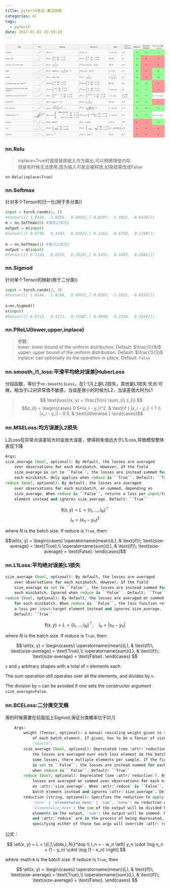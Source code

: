 ```yaml
---
title: pytorch笔记-激活函数
categories: ml 
tags:
  - pytorch
date: 2017-01-02 15:59:19
---
```




![activation functions](../../../assets/Activation_Functions.png "Optional title attribute")


### nn.Relu
>inplace=True时直接替换输入作为输出,可以稍微降低内存.  
但是有时候无法使用,因为输入可能会被释放,如报错需改成False
```python
nn.Relu(inplace=True)
```



### nn.Softmax
针对多个Tensor的归一化(用于多分类))
```python
input = torch.randn(2, 3)
#tensor([[ 1.9144, -1.9266,  0.8993],[-0.0207, -1.1922, -0.6528]])
m = nn.Softmax(0) #每列之和为1
output = m(input)
#tensor([[ 0.8738,  0.3242,  0.8252],[ 0.1262,  0.6758,  0.1748]])

m = nn.Softmax(1) #每行之和为1
output = m(input)
#tensor([[ 0.7226,  0.0155,  0.2619],[ 0.5431,  0.1683,  0.2886]])

```


### nn.Sigmod
针对单个Tensor的映射(用于二分类))
```python
input = torch.randn(2, 3)
#tensor([[ 1.9144, -1.9266,  0.8993],[-0.0207, -1.1922, -0.6528]])

s=nn.Sigmod()
s(input)
#tensor([[ 0.8715,  0.1271,  0.7108],[ 0.4948,  0.2329,  0.3424]])

```

### nn.PReLU(lower,upper,inplace)
>参数:    
>lower: lower bound of the uniform distribution. Default: $\frac{1}{8}$   
upper: upper bound of the uniform distribution. Default: $\frac{1}{3}$   
inplace: can optionally do the operation in-place. Default: ``False``


### nn.smooth_l1_loss:平滑平均绝对误差|HuberLoss
分段函数，等价于`nn.SmoothL1Loss`，在(-1,1)上是L2损失，其他是L1损失
优点:可微，相当于L2对异常值不敏感，当误差很小的时候为L2，当误差很大时为L1

>$$ \text{loss}(x, y) = \frac{1}{n} \sum_{i} z_{i} $$
>$$z_{i} =
  \begin{cases}
  0.5*(x_i - y_i)^2, & \text{if } |x_i - y_i| < 1 \\
  |x_i - y_i| - 0.5, & \text{otherwise }
  \end{cases}$$


### nn.MSELoss:均方误差|L2损失
L2Loss在异常点误差较大时会放大误差，使得损失值远大于L1Loss,导致模型整体表现下降

```python
Args:
size_average (bool, optional): By default, the losses are averaged
    over observations for each minibatch. However, if the field
    size_average is set to ``False``, the losses are instead summed for
    each minibatch. Only applies when reduce is ``True``. Default: ``True``
reduce (bool, optional): By default, the losses are averaged
    over observations for each minibatch, or summed, depending on
    size_average. When reduce is ``False``, returns a loss per input/target
    element instead and ignores size_average. Default: ``True``
```

$$\ell(x, y) = L = \{l_1,\dots,l_N\}^\top$$
$$l_n = \left( x_n - y_n \right)^2$$


where $N$ is the batch size. If reduce is ``True``, then:


$$\ell(x, y) = 
    \begin{cases}
    \operatorname{mean}(L), & \text{if}\; \text{size-average} = \text{True},\\
    \operatorname{sum}(L),  & \text{if}\; \text{size-average} = \text{False}.
    \end{cases}$$





### nn.L1Loss:平均绝对误差|L1损失


```python
size_average (bool, optional): By default, the losses are averaged
    over observations for each minibatch. However, if the field
    size_average is set to ``False``, the losses are instead summed for
    each minibatch. Ignored when reduce is ``False``. Default: ``True``
reduce (bool, optional): By default, the losses are averaged or summed
    for each minibatch. When reduce is ``False``, the loss function returns
    a loss per input/target element instead and ignores size_average.
    Default: ``True``
```

$$\ell(x, y) = L = \{l_1,\dots,l_N\}^\top, \quad
    l_n = \left| x_n - y_n \right|$$

where $N$ is the batch size. If reduce is ``True``, then:

$$
    \ell(x, y) = \begin{cases}
        \operatorname{mean}(L), & \text{if}\; \text{size-average} = \text{True},\\
        \operatorname{sum}(L),  & \text{if}\; \text{size-average} = \text{False}.
    \end{cases}
$$

`x` and `y` arbitrary shapes with a total of `n` elements each.

The sum operation still operates over all the elements, and divides by `n`.

The division by `n` can be avoided if one sets the constructor argument
`size_average=False`.



### nn.BCELoss:二分类交叉熵
用的时候需要在前面加上Sigmod,保证分类概率位于[0,1]
```python
    Args:
        weight (Tensor, optional): a manual rescaling weight given to the loss
            of each batch element. If given, has to be a Tensor of size
            "nbatch".
        size_average (bool, optional): Deprecated (see :attr:`reduction`). By default,
            the losses are averaged over each loss element in the batch. Note that for
            some losses, there multiple elements per sample. If the field :attr:`size_average`
            is set to ``False``, the losses are instead summed for each minibatch. Ignored
            when reduce is ``False``. Default: ``True``
        reduce (bool, optional): Deprecated (see :attr:`reduction`). By default, the
            losses are averaged or summed over observations for each minibatch depending
            on :attr:`size_average`. When :attr:`reduce` is ``False``, returns a loss per
            batch element instead and ignores :attr:`size_average`. Default: ``True``
        reduction (string, optional): Specifies the reduction to apply to the output:
            'none' | 'elementwise_mean' | 'sum'. 'none': no reduction will be applied,
            'elementwise_mean': the sum of the output will be divided by the number of
            elements in the output, 'sum': the output will be summed. Note: :attr:`size_average`
            and :attr:`reduce` are in the process of being deprecated, and in the meantime,
            specifying either of those two args will override :attr:`reduction`. Default: 'elementwise_mean'
```
公式：

$$
\ell(x, y) = L = \{l_1,\dots,l_N\}^\top  \\
l_n = - w_n \left[ y_n \cdot \log x_n + (1 - y_n) \cdot \log (1 - x_n) \right]
$$


where :math:`N` is the batch size. If reduce is ``True``, then

$$ \ell(x, y) = \begin{cases}
    \operatorname{mean}(L), & \text{if}\; \text{size-average} = \text{True},\\
    \operatorname{sum}(L),  & \text{if}\; \text{size-average} = \text{False}.
    \end{cases} 
$$